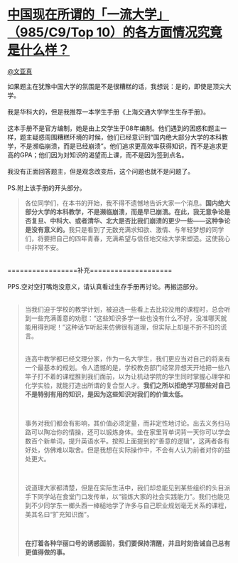 
#  [中国现在所谓的「一流大学」（985/C9/Top 10）的各方面情况究竟是什么样？](https://zhihu.com/questions/22921475)



[@文亚真](https://zhihu.com/people/bc59515f796f62f2046b1f3944949a33)

如果题主在犹豫中国大学的氛围是不是很糟糕的话，我想说：是的，即使是顶尖大学。<br><br>我是华科大的，但是我推荐一本学生手册《上海交通大学学生生存手册》。<br><br>这本手册不是官方编制，她是由上交学生于08年编制。他们遇到的困惑和题主一样，题主疑惑周围糟糕环境的时候，他们已经意识到“国内绝大部分大学的本科教学，不是濒临崩溃，而是已经崩溃”。他们追求更高效率获得知识，而不是追求更高的GPA；他们因为对知识的渴望而上课，而不是因为签到点名。<br><br>我没有正面回答题主，但是观念改变后，这个问题也就不是问题了。<br><br>PS.附上该手册的开头部分。<br><blockquote>各位同学们，在本书的开始，我不得不遗憾地告诉大家一个消息。<b>国内绝大部分大学的本科教学，不是濒临崩溃，而是早已崩溃。在此，我无意争论是否复旦、中科大、或者清华、北大是否比我们崩溃的更少一些——这种争论是没有意义的。</b>我只是看到了无数充满求知欲、激情、与年轻梦想的同学们，将要把自己的四年青春，充满希望与信任地交给大学来塑造。这使我心中非常不安。</blockquote><br>=================补充====================<br><br>PPS.空对空打嘴炮没意义，请认真看过生存手册再讨论。再搬运部分。<br><br><blockquote>当我们迫于学校的教学计划，被迫选一些看上去比较没用的课程时，总会听到一些充满善意的劝慰：“这些知识多学一些也没有什么不好，没准哪天就能用得到呢！”这种话乍听起来仿佛很有道理，但实际上却是不折不扣的谎言。<br><br><p>连高中教学都已经文理分家，作为一名大学生，我们更应当对自己的将来有一个最基本的规划。令人遗憾的是，学校教务部门经常异想天开地把一些八竿子打不着的课程推到我们面前，以为让机动学院的学生同时掌握心理学和化学实验，就能打造出所谓的复合型人才。<b>我们之所以拒绝学习那些对自己不是特别有用的知识，是因为这些知识对我们的价值太低。</b></p><br><p>事务对我们都会有影响，其价值必须定量，而非定性地讨论。出去义务扫马路可以陶冶你的情操，还可以锻炼身体。坐在家里背单词背一天你可以学会数百个新单词，提升英语水平。按照上面提到的“善意的逻辑”，这两者各有好处，仿佛难以取舍。但是我想在实际操作中，不会有人认为前者对你的益处更大。</p><br><p>说道理大家都清楚，但是在实际生活中，我们却总能见到某些组织的头目派手下同学站在食堂门口发传单，以“锻炼大家的社会实践能力”。我们也能见到不少同学东一榔头西一棒槌地学了许多与自己职业规划毫无关系的课程，美其名曰“扩充知识面”。</p><br><p><b>在打着各种华丽口号的诱惑面前，我们要保持清醒，并且时刻告诫自己总有更值得做的事。</b></p></blockquote>